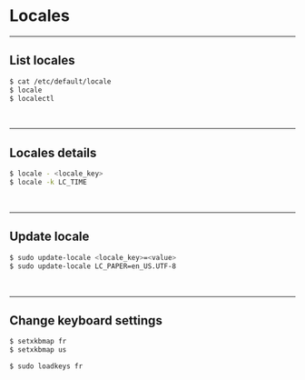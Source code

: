 # Locales
 
---

## List locales

```bash
$ cat /etc/default/locale
$ locale
$ localectl
```

<br>

---

## Locales details

``` bash
$ locale - <locale_key>
$ locale -k LC_TIME
```

<br>

---

## Update locale

```bash
$ sudo update-locale <locale_key>=<value>
$ sudo update-locale LC_PAPER=en_US.UTF-8
```

<br>

---

## Change keyboard settings

```bash
$ setxkbmap fr
$ setxkbmap us

$ sudo loadkeys fr
```
